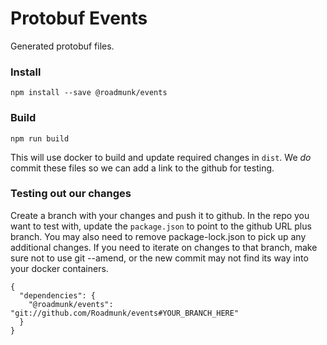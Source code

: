 # Protobuf Events

Generated protobuf files.

### Install

`npm install --save @roadmunk/events`


### Build

`npm run build`

This will use docker to build and update required changes in `dist`. We _do_ commit these files so we can add a link to the github for testing.

### Testing out our changes

Create a branch with your changes and push it to github. In the repo you want to test with, update the `package.json` to point to the github URL plus branch. You may also need to remove package-lock.json to pick up any additional changes. If you need to iterate on changes to that branch, make sure not to use git --amend, or the new
commit may not find its way into your docker containers.

```
{
  "dependencies": {
    "@roadmunk/events": "git://github.com/Roadmunk/events#YOUR_BRANCH_HERE"
  }
}
```
